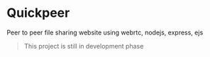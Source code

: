 # Quickpeer
 Peer to peer file sharing website using webrtc, nodejs, express, ejs

 > This project is still in development phase